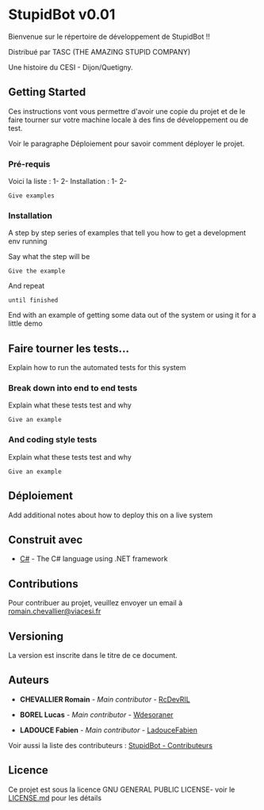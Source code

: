 # StupidBot v0.01

Bienvenue sur le répertoire de développement de StupidBot !! 

Distribué par TASC (THE AMAZING STUPID COMPANY)

Une histoire du CESI - Dijon/Quetigny.

## Getting Started

Ces instructions vont vous permettre d'avoir une copie du projet et de le faire tourner sur votre machine locale à des fins de développement ou de test. 

Voir le paragraphe Déploiement pour savoir comment déployer le projet.

### Pré-requis

Voici la liste :
	1- 
	2- 
Installation :
	1-
	2-

```
Give examples
```

### Installation

A step by step series of examples that tell you how to get a development env running

Say what the step will be

```
Give the example
```

And repeat

```
until finished
```

End with an example of getting some data out of the system or using it for a little demo

## Faire tourner les tests...

Explain how to run the automated tests for this system

### Break down into end to end tests

Explain what these tests test and why

```
Give an example
```

### And coding style tests

Explain what these tests test and why

```
Give an example
```

## Déploiement

Add additional notes about how to deploy this on a live system

## Construit avec

* [C#](https://docs.microsoft.com/fr-fr/dotnet/csharp/) - The C# language using .NET framework

## Contributions

Pour contribuer au projet, veuillez envoyer un email à romain.chevallier@viacesi.fr

## Versioning

La version est inscrite dans le titre de ce document.

## Auteurs

* **CHEVALLIER Romain** - *Main contributor* - [RcDevRIL](https://github.com/RcDevRIL)

* **BOREL Lucas** - *Main contributor* - [Wdesoraner](https://github.com/Wdesoraner)

* **LADOUCE Fabien** - *Main contributor* - [LadouceFabien](https://github.com/LadouceFabien)

Voir aussi la liste des contributeurs : [StupidBot - Contributeurs](https://github.com/RcDevRIL/TASC/graphs/contributors) 

## Licence

Ce projet est sous la licence GNU GENERAL PUBLIC LICENSE- voir le [LICENSE.md](https://github.com/RcDevRIL/TASC/blob/master/LICENSE) pour les détails
